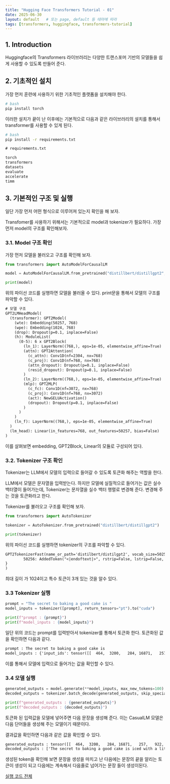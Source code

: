 ```yaml
---
title: "Hugging Face Transformers Tutorial - 01"
date: 2025-06-30
layout: default   # 또는 page, default 등 테마에 따라
tags: [transformers, huggingface, transformers-tutorial]
---
```


## 1. Introduction

Huggingface의 Transformers 라이브러리는 다양한 트랜스포머 기반의 모델들을 쉽게 사용할 수 있도록 만들어 준다.

## 2. 기초적인 설치

가장 먼저 훈련에 사용하기 위한 기초적인 플랫폼을 설치해야 한다.

```bash
# bash
pip install torch
```

이러한 설치가 끝이 난 이후에는 기본적으로 다음과 같은 라이브러리의 설치를 통해서 transformer를 사용할 수 있게 된다.

```bash
# bash
pip install -r requirements.txt
```

```txt
# requirements.txt

torch
transformers
datasets
evaluate
accelerate
timm
```

## 3. 기본적인 구조 및 실행

일단 가장 먼저 어떤 형식으로 이루어져 있는지 확인을 해 보자.

Transfomer를 사용하기 위해서는 기본적으로 model과 tokenizer가 필요하다. 가장 먼저 model의 구조를 확인해보자.

### 3.1. Model 구조 확인

가장 먼저 모델을 불러오고 구조를 확인해 보자.

```python
from transformers import AutoModelForCausalLM

model = AutoModelForCausalLM.from_pretrained("distillbert/distillgpt2", torch_dtype="auto", device_map="auto")

print(model)
```

위의 파이선 코드를 실행하면 모델을 불러올 수 있다. print문을 통해서 모델의 구조를 파악할 수 있다.

```txt
# 모델 구조
GPT2LMHeadModel(
  (transformer): GPT2Model(
    (wte): Embedding(50257, 768)
    (wpe): Embedding(1024, 768)
    (drop): Dropout(p=0.1, inplace=False)
    (h): ModuleList(
      (0-5): 6 x GPT2Block(
        (ln_1): LayerNorm((768,), eps=1e-05, elementwise_affine=True)
        (attn): GPT2Attention(
          (c_attn): Conv1D(nf=2304, nx=768)
          (c_proj): Conv1D(nf=768, nx=768)
          (attn_dropout): Dropout(p=0.1, inplace=False)
          (resid_dropout): Dropout(p=0.1, inplace=False)
        )
        (ln_2): LayerNorm((768,), eps=1e-05, elementwise_affine=True)
        (mlp): GPT2MLP(
          (c_fc): Conv1D(nf=3072, nx=768)
          (c_proj): Conv1D(nf=768, nx=3072)
          (act): NewGELUActivation()
          (dropout): Dropout(p=0.1, inplace=False)
        )
      )
    )
    (ln_f): LayerNorm((768,), eps=1e-05, elementwise_affine=True)
  )
  (lm_head): Linear(in_features=768, out_features=50257, bias=False)
)
```

이를 살펴보면 embedding, GPT2Block, Linear의 모듈로 구성되어 있다. 

### 3.2. Tokenizer 구조 확인

Tokenizer는 LLM에서 모델의 입력으로 들어갈 수 있도록 토큰화 해주는 역할을 한다.

LLM에서 모델은 문자열을 입력받는다. 하지만 모델에 실질적으로 들어가는 값은 실수 백터열이 들어가는데, Tokenizer는 문자열을 실수 백터 행렬로 변경해 준다. 변경해 주는 것을 토큰화라고 한다.

Tokenizer를 불러오고 구조를 확인해 보자.

```python
from transformers import AutoTokenizer

tokenizer = AutoTokenizer.from_pretrained("distillbert/distillgpt2")

print(tokenizer)
```

위의 파이선 코드를 실행하면 tokenizer의 구조를 파악할 수 있다.

```txt
GPT2TokenizerFast(name_or_path='distilbert/distilgpt2', vocab_size=50257, model_max_length=1024, is_fast=True, padding_side='right', trun    cation_side='right', special_tokens={'bos_token': '<|endoftext|>', 'eos_token': '<|endoftext|>', 'unk_token': '<|endoftext|>'}, clean_up_    tokenization_spaces=False, added_tokens_decoder={
        50256: AddedToken("<|endoftext|>", rstrip=False, lstrip=False, single_word=False, normalized=True, special=True),
}
)
```

최대 길이 가 1024이고 특수 토큰이 3개 있는 것을 알수 있다.

### 3.3 Tokenizer 실행

```python
prompt = "The secret to baking a good cake is "
model_inputs = tokenizer([prompt], return_tensors="pt").to("cuda")

print(f"prompt : {prompt}")
print(f"model_inputs : {model_inputs}")
```

일단 위의 코드는 prompt를 입력받아서 tokenizer를 통해서 토큰화 한다. 토큰화된 값을 확인하면 다음과 같다.

```txt
prompt : The secret to baking a good cake is
model_inputs : {'input_ids': tensor([[  464,  3200,   284, 16871,   257,   922, 12187,   318,   220]], device='cuda:0'), 'attention_mask': tensor([[1, 1, 1, 1, 1, 1, 1, 1, 1]], device='cuda:0')}
```

이를 통해서 모델에 입력으로 들어가는 값을 확인할 수 있다.

### 3.4 모델 실행

```python
generated_outputs = model.generate(**model_inputs, max_new_tokens=100)
decoded_outputs = tokenizer.batch_decode(generated_outputs, skip_special_tokens=True)

print(f"generated_outputs : {generated_outputs}")
print(f"decoded_outputs : {decoded_outputs}")
```

토큰화 된 입력값을 모델에 넣어주면 다음 문장을 생성해 준다. 이는 CasualLM 모델은 다음 단어들을 생성해 주는 모델이기 때문이다. 

결과값을 확인하면 다음과 같은 값을 확인할 수 있다.

```txt
generated_outputs : tensor([[  464,  3200,   284, 16871,   257,   922, 12187,   318,   220,  3711,   351,   257,  1310,  1643,   286,  8268,    13,   198,   198,   198,   198,   198,   198,   198,   198,   198,   198,   198,   198,   198,   198,   198,   198,   198,   198,   198,   198,   198,   198,   198,   198,   198,   198,   198,   198,   198,   198,   198,   198,   198,   198,   198,   198,   198,   198,   198,   198,   198,   198,   198,   198,   198,   198,   198,   198,   198,   198,   198,   198,   198,   198,   198,   198,   198,   198,   198,   198,   198,   198,   198,   198,   198,   198,   198,   198,   198,   198,   198,   198,   198,   198,   198,   198,   198,   198,   198,   198,   198,   198,   198,   198,   198,   198,   198,   198,   198,   198,   198,   198]], device='cuda:0')
decoded_outputs : ['The secret to baking a good cake is iced with a little bit of salt.\n\n\n\n\n\n\n\n\n\n\n\n\n\n\n\n\n\n\n\n\n\n\n\n\n    \n\n\n\n\n\n\n\n\n\n\n\n\n\n\n\n\n\n\n\n\n\n\n\n\n\n\n\n\n\n\n\n\n\n\n\n\n\n\n\n\n\n\n\n\n\n\n\n\n\n\n\n\n\n\n\n\n\n\n\n\n\n\n\n\n\n\n']
```

생성된 token을 확인해 보면 문장을 생성을 마치고 난 다음에는 문장의 끝을 알리는 토큰이 생성이 되고 다음에는 계속해서 다음줄로 넘어가는 문장 들이 생성이된다.

[실행 코드 전체](https://github.com/sehwanhong/LLM/blob/main/python_codes/transformer_01.py)